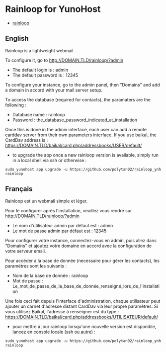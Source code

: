 # Rainloop for YunoHost 
 
* [rainloop](http://rainloop.net/ )
 
## English
Rainloop is a lightweight webmail. 
 
To configure it, go to http://DOMAIN.TLD/rainloop/?admin 
 
- The default login is : admin 
- The default password is : 12345 
 
To configure your instance, go to the admin panel, then "Domains" and add a domain in accord with your mail server setup. 
 
To access the database (required for contacts), the paramaters are the following : 
- Database name : rainloop 
- Password : the_database_password_indicated_at_installation 
 
Once this is done in the admin interface, each user can add a remote carddav server from their own parameters interface. 
If you use baikal, the CardDav address is : 
https://DOMAIN.TLD/baikal/card.php/addressbooks/USER/default/
 
- to upgrade the app once a new rainloop version is available, simply run in a local shell via ssh or otherwise :

``sudo yunohost app upgrade -u https://github.com/polytan02/rainloop_ynh rainloop``

 
## Français 
Rainloop est un webmail simple et léger. 
 
Pour le configurer après l'installation, veuillez vous rendre sur http://DOMAIN.TLD/rainloop/?admin 
 
- Le nom d'utilisateur admin par défaut est : admin 
- Le mot de passe admin par défaut est : 12345 
 
Pour configurer votre instance, connectez-vous en admin, puis allez dans "Domains" et ajoutez votre domaine en accord avec la configuration de votre serveur email. 
 
Pour accéder à la base de donnée (necessaire pour gérer les contacts), les paramètres sont les suivants : 
- Nom de la base de donnée : rainloop 
- Mot de passe : Le_mot_de_passe_de_la_base_de_donnée_renseigné_lors_de_l'installation 
 
Une fois ceci fait depuis l'interface d'administration, chaque utilisateur peut ajouter un carnet d'adresse distant CardDav via leur propre paramètres. 
Si vous utilisez Baikal, l'adresse à renseigner est du type : 
https://DOMAIN.TLD/baikal/card.php/addressbooks/UTILISATEUR/default/ 


- pour mettre à jour rainloop lorsqu'une nouvelle version est disponible, lancez en console locale (ssh ou autre) :

``sudo yunohost app upgrade -u https://github.com/polytan02/rainloop_ynh rainloop``

